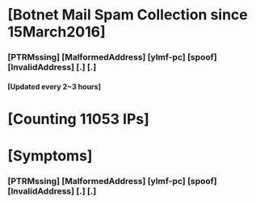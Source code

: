 # [Botnet Mail Spam Collection since 15March2016]
### [PTRMssing] [MalformedAddress] [ylmf-pc] [spoof] [InvalidAddress] [.] [.]
#### [Updated every 2~3 hours]

# [Counting 11053 IPs]

# [Symptoms] 
###   [PTRMssing] [MalformedAddress] [ylmf-pc] [spoof] [InvalidAddress] [.] [.]
